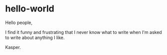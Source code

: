 # hello-world

Hello people,

I find it funny and frustrating that I never know what to write when I'm asked to write about anything I like.

Kasper.
